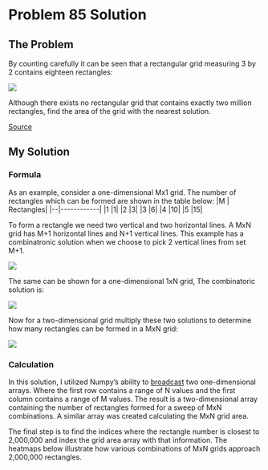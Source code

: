 # Problem 85 Solution

## The Problem

By counting carefully it can be seen that a rectangular grid measuring 3 by 2 contains eighteen rectangles:

![](https://projecteuler.net/project/images/p085.png)

Although there exists no rectangular grid that contains exactly two million rectangles, find the area of the grid with the nearest solution.

[Source](https://projecteuler.net/problem=85)

## My Solution

### Formula

As an example, consider a one-dimensional Mx1 grid. The number of rectangles which can be formed are shown in the table below:
|M | Rectangles|
|--|------------|
|1 |1|
|2 |3|
|3 |6|
|4 |10|
|5 |15|

To form a rectangle we need two vertical and two horizontal lines. A MxN grid has M+1 horizontal lines and N+1 vertical lines. This example has a combinatronic solution when we choose to pick 2 vertical lines from set M+1.

![](https://latex.codecogs.com/gif.latex?\binom{M&plus;1}{2})

The same can be shown for a one-dimensional 1xN grid, The combinatoric solution is:

![](https://latex.codecogs.com/gif.latex?\binom{N&plus;1}{2})

Now for a two-dimensional grid multiply these two solutions to determine how many rectangles can be formed in a MxN grid:

![](https://latex.codecogs.com/gif.latex?\binom{M&plus;1}{2}&space;\binom{N&plus;1}{2}&space;=&space;\frac{(M^{2}&plus;M)(N^{2}&plus;N)}{4})

### Calculation
In this solution, I utilized Numpy’s ability to [broadcast](https://numpy.org/devdocs/user/theory.broadcasting.html) two one-dimensional arrays. Where the first row contains a range of N values and the first column contains a range of M values. The result is a two-dimensional array containing the number of rectangles formed for a sweep of MxN combinations. A similar array was created calculating the MxN grid area. 

The final step is to find the indices where the rectangle number is closest to 2,000,000 and index the grid area array with that information. The heatmaps below illustrate how various combinations of MxN grids approach 2,000,000 rectangles.

